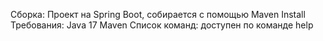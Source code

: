 Сборка:
  Проект на Spring Boot, собирается с помощью Maven Install
Требования:
  Java 17
  Maven
Список команд: 
  доступен по команде help
